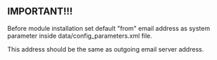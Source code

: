 ## IMPORTANT!!!
Before module installation set default "from" email address as system
parameter inside data/config_parameters.xml file.

This address should be the same as outgoing email server address.
